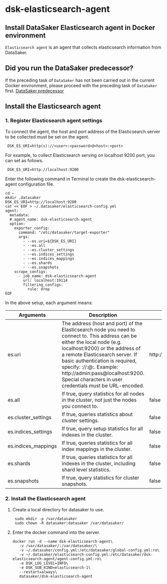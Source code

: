 # dsk-elasticsearch-agent

## Install DataSaker Elasticsearch agent in Docker environment

`Elasticsearch agent` is an agent that collects elasticsearch information from DataSaker.

## Did you run the DataSaker predecessor?

If the preceding task of `DataSaker` has not been carried out in the current Docker environment, please proceed with the preceding task of `DataSaker` first. [DataSaker predecessor](dsk-elasticsearch-agent/en/$%7BPREPARATION\_MANUAL\_KR%7D/)

## Install the Elasticsearch agent

### 1. Register Elasticsearch agent settings

To connect the agent, the host and port address of the Elasticsearch server to be collected must be set on the agent.
```shell
 DSK_ES_URI=http(s)://<user>:<password>@<host>:<port>
```
For example, to collect Elasticsearch serving on localhost 9200 port, you can set as follows.
```shell
 DSK_ES_URI=http://localhost:9200
```
Enter the following command in Terminal to create the dsk-elasticsearch-agent configuration file.
```shell
cd ~
mkdir .datasaker
DSK_ES_URI=http://localhost:9200
cat << EOF > ~/.datasaker/elasticsearch-config.yml
agent:
  metadata:
  # agent_name: dsk-elasticsearch-agent
  option:
    exporter_config:
      command: "/etc/datasaker/target-exporter"
      args:
        - --es.uri=${DSK_ES_URI}
        - --es.all
        - --es.cluster_settings
        - --es.indices_settings
        - --es.indices_mappings
        - --es.shards
        - --es.snapshots
    scrape_configs:
      - job_name: dsk-elasticsearch-agent
        url: localhost:19114
        filtering_configs:
          rule: drop
EOF
```
In the above setup, each argument means:

| Arguments | Description | Default |
| -------------------- | -------------------------------------------------------------------------------------------------------------------------------------------------------------------------------------------------------------------------------------------------- | --------------------- |
| es.uri | The address (host and port) of the Elasticsearch node you need to connect to. This address can be either the local node (e.g. localhost:9200) or the address of a remote Elasticsearch server. If basic authentication is required, specify: ://<user>:<password>@<host>:<port>. Example: http://admin:pass@localhost:9200. Special characters in user credentials must be URL-encoded. | http://localhost:9200 |
| es.all | If true, query statistics for all nodes in the cluster, not just the nodes you connect to. | false |
| es.cluster\_settings | If true, queries statistics about cluster settings. | false |
| es.indices\_settings | If true, query setup statistics for all indexes in the cluster. | false |
| es.indices\_mappings | If true, queries statistics for all index mappings in the cluster. | false |
| es.shards | If true, queries statistics for all indexes in the cluster, including shard level statistics. | false |
| es.snapshots | If true, query statistics for cluster snapshots. | false |

### 2. Install the Elasticsearch agent

1. Create a local directory for datasaker to use.

    ```shell
     sudo mkdir -p /var/datasaker
     sudo chown -R datasaker:datasaker /var/datasaker/
    ```

2. Enter the docker command into the server.

    ```shell
    docker run -d --name dsk-elasticsearch-agent\
       -v /var/datasaker/:/var/datasaker/\
       -v ~/.datasaker/config.yml:/etc/datasaker/global-config.yml:ro\
       -v ~/.datasaker/elasticsearch-config.yml:/etc/datasaker/dsk-elasticsearch-agent/agent-config.yml:ro\
       -e DSK_LOG_LEVEL=INFO\
       -e DSK_SUB_KIND=elasticsearch-1\
       --restart=always\
       datasaker/dsk-elasticsearch-agent
    ```